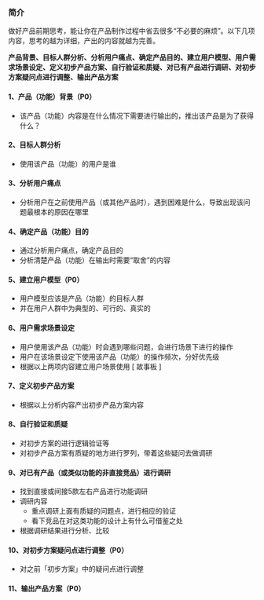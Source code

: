 ### 简介

做好产品前期思考，能让你在产品制作过程中省去很多“不必要的麻烦”。以下几项内容，思考的越为详细，产出的内容就越为完善。

**产品背景、目标人群分析、分析用户痛点、确定产品目的、建立用户模型、用户需求场景设定、定义初步产品方案、自行验证和质疑、对已有产品进行调研、对初步方案疑问点进行调整、输出产品方案**

#### 1、产品（功能）背景（P0）

- 该产品（功能）内容是在什么情况下需要进行输出的，推出该产品是为了获得什么？

#### 2、目标人群分析

- 使用该产品（功能）的用户是谁

#### 3、分析用户痛点

- 分析用户在之前使用产品（或其他产品时），遇到困难是什么，导致出现该问题最根本的原因在哪里

#### 4、确定产品（功能）目的

- 通过分析用户痛点，确定产品目的
- 分析清楚产品（功能）在输出时需要“取舍”的内容

#### 5、建立用户模型（P0）

- 用户模型应该是产品（功能）的目标人群
- 并在用户人群中为典型的、可行的、真实的

#### 6、用户需求场景设定

- 用户使用该产品（功能）时会遇到哪些问题，会进行场景下进行的操作
- 用户在该场景设定下使用该产品（功能）的操作频次，分好优先级
- 根据以上两项内容建立用户场景使用 [ 故事板 ]

#### 7、定义初步产品方案

- 根据以上分析内容产出初步产品方案内容﻿

#### 8、自行验证和质疑

- 对初步方案的进行逻辑验证等
- 对初步产品方案有质疑的地方进行罗列，带着这些疑问去做调研

#### 9、对已有产品（或类似功能的非直接竞品）进行调研

- 找到直接或间接5款左右产品进行功能调研
- 调研内容
  - 重点调研上面有质疑的问题点，进行相应的验证
  - 看下竞品在对这类功能的设计上有什么可借鉴之处
- 根据调研结果进行分析、比较

#### 10、对初步方案疑问点进行调整（P0）

- 对之前「初步方案」中的疑问点进行调整

#### 11、输出产品方案（P0）